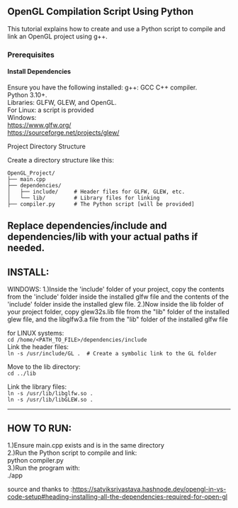## OpenGL Compilation Script Using Python

This tutorial explains how to create and use a Python script to compile and link an OpenGL project using g++.  
### Prerequisites  
#### Install Dependencies  
Ensure you have the following installed:
    g++: GCC C++ compiler.  
    Python 3.10+.  
    Libraries: GLFW, GLEW, and OpenGL.  
For Linux: a script is provided  
Windows:  
https://www.glfw.org/  
https://sourceforge.net/projects/glew/  
  
Project Directory Structure  
  
Create a directory structure like this:  
```
OpenGL_Project/
├── main.cpp
├── dependencies/
│   ├── include/     # Header files for GLFW, GLEW, etc.
│   └── lib/         # Library files for linking
├── compiler.py      # The Python script [will be provided]
```

Replace dependencies/include and dependencies/lib with your actual paths if needed.
--------------------------------------------------------------------------------------------
## INSTALL:
WINDOWS:
1.)Inside the 'include' folder of your project, 
copy the contents from the 'include' folder inside the installed glfw file
and the contents of the 'include' folder inside the installed glew file.
2.)Now inside the lib folder of your project folder,
copy glew32s.lib file from the "lib" folder of the installed glew file,
and the libglfw3.a file from the "lib" folder of the installed glfw file

for LINUX systems:  
```cd /home/<PATH_TO_FILE>/dependencies/include```  
Link the header files:  
```ln -s /usr/include/GL .  # Create a symbolic link to the GL folder```  
  
Move to the lib directory:  
```cd ../lib```  

Link the library files:  
```ln -s /usr/lib/libglfw.so .```  
```ln -s /usr/lib/libGLEW.so .```  
  
  
--------------------------------------------------------------------------------------------  
## HOW TO RUN:  
1.)Ensure main.cpp exists and is in the same directory  
2.)Run the Python script to compile and link:  
python compiler.py  
3.)Run the program with:  
./app  
  
  
source and thanks to :https://satviksrivastava.hashnode.dev/opengl-in-vs-code-setup#heading-installing-all-the-dependencies-required-for-open-gl  
